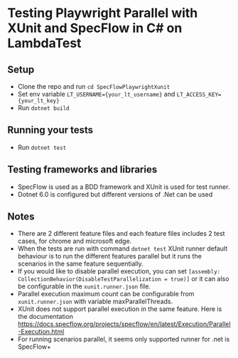 # Testing Playwright Parallel with XUnit and SpecFlow in C# on LambdaTest

## Setup

* Clone the repo and run `cd SpecFlowPlaywrightXunit`
* Set env variable `LT_USERNAME={your_lt_username}` and `LT_ACCESS_KEY={your_lt_key}`
* Run `dotnet build`

## Running your tests
* Run `dotnet test`

## Testing frameworks and libraries
* SpecFlow is used as a BDD framework and XUnit is used for test runner.
* Dotnet 6.0 is configured but different versions of .Net can be used

## Notes
* There are 2 different feature files and each feature files includes 2 test cases, for chrome and microsoft edge.
* When the tests are run with command `dotnet test` XUnit runner default behaviour is to run the different features parallel but it runs the scenarios in the same feature sequentially.
* If you would like to disable parallel execution, you can set `[assembly: CollectionBehavior(DisableTestParallelization = true)]` or it can also be configurable in the `xunit.runner.json` file.
* Parallel execution maximum count can be configurable from `xunit.runner.json` with variable maxParallelThreads.
* XUnit does not support parallel execution in the same feature. Here is the documentation https://docs.specflow.org/projects/specflow/en/latest/Execution/Parallel-Execution.html
* For running scenarios parallel, it seems only supported runner for .net is SpecFlow+
